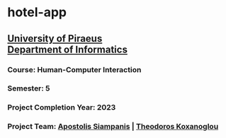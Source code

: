 # hotel-app
## [University of Piraeus](https://www.unipi.gr/unipi/en/)<br>[Department of Informatics](https://www.cs.unipi.gr/index.php?lang=en)
### Course: Human-Computer Interaction
### Semester: 5
### Project Completion Year: 2023
### Project Team: [Apostolis Siampanis](https://github.com/ApostolisSiampanis) | [Theodoros Koxanoglou](https://github.com/thkox)
